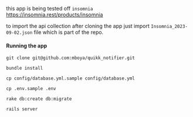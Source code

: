 
this app is being tested off `insomnia` 
https://insomnia.rest/products/insomnia

to import the api collection after cloning the app just import
```Insomnia_2023-09-02.json``` file which is part of the repo.

#### Running the app

```git clone git@github.com:mboya/quikk_notifier.git```

```bundle install```

```cp config/database.yml.sample config/database.yml```

```cp .env.sample .env```

```rake db:create db:migrate```

```rails server```